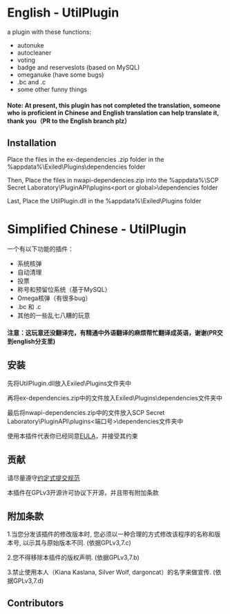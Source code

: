 # English - UtilPlugin

a plugin with these functions:

- autonuke
- autocleaner
- voting
- badge and reserveslots (based on MySQL)
- omeganuke (have some bugs)
- .bc and .c
- some other funny things

#### Note: At present, this plugin has not completed the translation, someone who is proficient in Chinese and English translation can help translate it, thank you（PR to the English branch plz）

## Installation

Place the files in the ex-dependencies .zip folder in the %appdata%\Exiled\Plugins\dependencies folder

Then, Place the files in nwapi-dependencies.zip into the %appdata%\SCP Secret Laboratory\PluginAPI\plugins\<port or global>\dependencies folder

Last, Place the UtilPlugin.dll in the %appdata%\Exiled\Plugins folder

# Simplified Chinese - UtilPlugin

一个有以下功能的插件：

- 系统核弹
- 自动清理
- 投票
- 称号和预留位系统（基于MySQL）
- Omega核弹（有很多bug）
- .bc 和 .c
- 其他的一些乱七八糟的玩意

#### 注意：这玩意还没翻译完，有精通中外语翻译的麻烦帮忙翻译成英语，谢谢(PR交到english分支里)

## 安装

先将UtilPlugin.dll放入Exiled\Plugins文件夹中

再将ex-dependencies.zip中的文件放入Exiled\Plugins\dependencies文件夹中

最后将nwapi-dependencies.zip中的文件放入SCP Secret Laboratory\PluginAPI\plugins\<端口号>\dependencies文件夹中

使用本插件代表你已经同意[EULA](https://github.com/dargoncat/UtilPlugin/blob/main/EULA.md)，并接受其约束

## 贡献

请尽量遵守[约定式提交规范](https://www.conventionalcommits.org/zh-hans/v1.0.0/)

本插件在GPLv3开源许可协议下开源，并且带有附加条款

## 附加条款

1.当您分发该插件的修改版本时, 您必须以一种合理的方式修改该程序的名称和版本号, 以示其与原始版本不同. (依据GPLv3,7.c)

2.您不得移除本插件的版权声明. (依据GPLv3,7.b)

3.禁止使用本人（Kiana Kaslana, Silver Wolf, dargoncat）的名字来做宣传. (依据GPLv3,7.d)


## Contributors

<!-- ALL-CONTRIBUTORS-LIST:START - Do not remove or modify this section -->
<!-- prettier-ignore-start -->
<!-- markdownlint-disable -->

<!-- markdownlint-restore -->
<!-- prettier-ignore-end -->

<!-- ALL-CONTRIBUTORS-LIST:END -->
